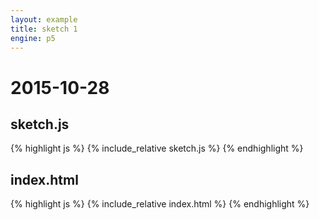 ```yaml
---
layout: example
title: sketch 1
engine: p5
---
```



# 2015-10-28
## sketch.js 
{% highlight js %}
{% include_relative sketch.js %}
{% endhighlight %}
## index.html 
{% highlight js %}
{% include_relative index.html %}
{% endhighlight %}
